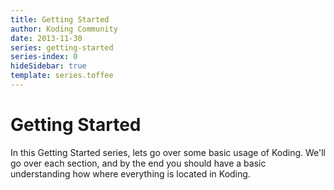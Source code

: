 ```yaml
---
title: Getting Started
author: Koding Community
date: 2013-11-30
series: getting-started
series-index: 0
hideSidebar: true
template: series.toffee
---
```


# Getting Started

In this Getting Started series, lets go over some basic usage of Koding. We'll 
go over each section, and by the end you should have a basic understanding how 
where everything is located in Koding. 
